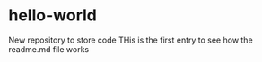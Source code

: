# hello-world
New repository to store code
THis is the first entry to see how the readme.md file works
